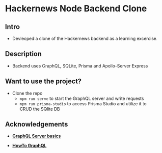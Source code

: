 # Hackernews Node Backend Clone

## Intro
+ Devleoped a clone of the Hackernews backend as a learning excercise.

## Description

+ Backend uses GraphQL, SQLite, Prisma and Apollo-Server Express 

## Want to use the project?

+ Clone the repo
  + `npm run serve` to start the GraphQL server and write requests
  + `npm run prisma-studio` to access Prisma Studio and utilize it to CRUD the SQlite DB

## Acknowledgements

+ **[GraphQL Server basics](https://www.prisma.io/blog/graphql-server-basics-the-schema-ac5e2950214e#the-biggest-shortcoming-of-graphqljs-is-that-it-doesnt-allow-you-to-write-a-schema-in-the-sdl-and-then-easily-generate-an-executable-version-of-a-graphqlschema)**

+ **[HowTo GraphQL](https://www.howtographql.com/)**
